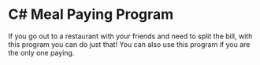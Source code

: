 # C# Meal Paying Program
If you go out to a restaurant with your friends and need to split the bill, with this program you can do just that! You can also use this program if you are the only one paying.
